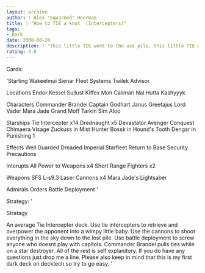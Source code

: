 ```yaml
---
layout: archive
author: ! Alex "Squarmed" Heerman
title: ! "How to TIE a knot  (Intercepters)"
tags:
- Dark
date: 2000-08-28
description: ! "This little TIE went to the use pile, this little TIE went to the Dreaded Imperial Starfleet, and this little TIE just whooped you in a battle"
rating: 4.0
---
```

Cards: 

'Starting
Wakeelmui
Sienar Fleet Systems
Twilek Advisor

Locations
Endor
Kessel
Sullust
Kiffex
Mon Calimari
Nal Hutta
Kashyyyk

Characters
Commander Brandei
Captain Godhart
Janus Greetajus
Lord Vader
Mara Jade
Grand Moff Tarkin
Sim Aloo

Starships
Tie Intercepter x14
Drednaught x5
Devastator
Avenger
Conquest
Chimaera
Visage
Zuckuss in Mist Hunter
Bossk in Hound's Tooth
Dengar in Punishing 1

Effects
Well Guarded
Dreaded Imperial Starfleet
Return to Base
Security Precautions

Interupts
All Power to Weapons x4
Short Range Fighters x2

Weapons
SFS L-s9.3 Laser Cannons x4
Mara Jade's Lightsaber

Admirals Orders
Battle Deployment '

Strategy: '

Stratagy

An average Tie Intercepter deck. Use tie intercepters to retrieve and overpower the opponent into a wimpy little baby. Use the cannons to shoot everything in the sky down to the lost pile. Use battle deployment to screw anyone who doesnt play with capitols. Commander  Brandei pulls ties while on a star destroyer. All of the rest is self explanitory. If you do have any questions just drop me a line. Please also keep in mind that this is my first dark deck on decktech so try to go easy. '